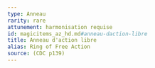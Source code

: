 ```yaml
---
type: Anneau
rarity: rare
attunement: harmonisation requise
id: magicitems_az_hd.md#anneau-daction-libre
title: Anneau d'action libre
alias: Ring of Free Action
source: (CDC p139)
---
```


